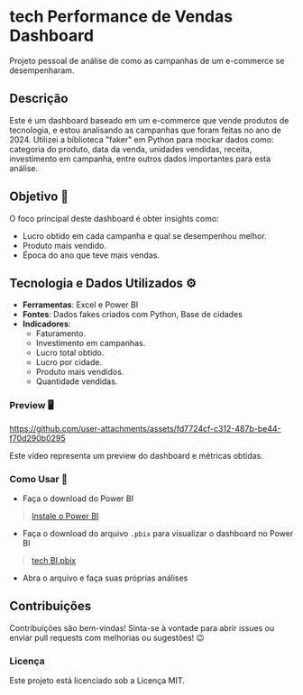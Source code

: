# tech Performance de Vendas Dashboard
Projeto pessoal de análise de como as campanhas de um e-commerce se desempenharam.

## Descrição
Este é um dashboard baseado em um e-commerce que vende produtos de tecnologia, e estou analisando as campanhas que foram feitas no ano de 2024. Utilizei a biblioteca "faker" em Python para mockar dados como: categoria do produto, data da venda, unidades vendidas, receita, investimento em campanha, entre outros dados importantes para esta análise.

## Objetivo 🚀
O foco principal deste dashboard é obter insights como:
-  Lucro obtido em cada campanha e qual se desempenhou melhor.
-  Produto mais vendido.
-  Época do ano que teve mais vendas.

## Tecnologia e Dados Utilizados ⚙️
- **Ferramentas**: Excel e Power BI
- **Fontes**: Dados fakes criados com Python, Base de cidades
- **Indicadores**:
    - Faturamento.
    - Investimento em campanhas.
    - Lucro total obtido.
    - Lucro por cidade.
    - Produto mais vendidos.
    - Quantidade vendidas.

### Preview 🖥️




https://github.com/user-attachments/assets/fd7724cf-c312-487b-be44-f70d290b0295




Este vídeo representa um preview do dashboard e métricas obtidas.


### Como Usar 📝
- Faça o download do Power BI
> [Instale o Power BI](https://www.microsoft.com/pt-br/power-platform/products/power-bi/desktop)
- Faça o download do arquivo `.pbix` para visualizar o dashboard no Power BI
> [tech BI.pbix](https://github.com/bonett1/tech-Performance-de-Vendas/blob/main/tech%20BI.pbix)
- Abra o arquivo e faça suas próprias análises

## Contribuições
Contribuições são bem-vindas! Sinta-se à vontade para abrir issues ou enviar pull requests com melhorias ou sugestões! 😉

### Licença
Este projeto está licenciado sob a Licença MIT.
